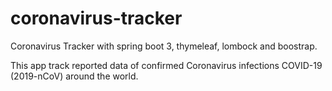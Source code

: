 # coronavirus-tracker

Coronavirus Tracker with spring boot 3, thymeleaf, lombock and boostrap.


This app track reported data of confirmed Coronavirus infections COVID-19 (2019-nCoV) around the world.
